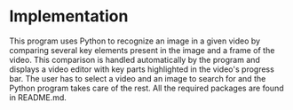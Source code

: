 # Implementation

This program uses Python to recognize an image in a given video 
by comparing several key elements present in the image and a frame
of the video. This comparison is handled automatically by the program
and displays a video editor with key parts highlighted in the video's 
progress bar. The user has to select a video and an image to search for 
and the Python program takes care of the rest. All the required packages 
are found in README.md.
